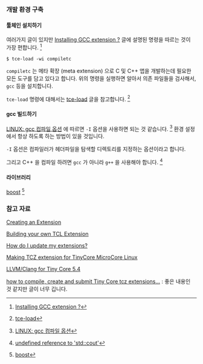 ### 개발 환경 구축

#### 툴체인 설치하기

여러가지 글이 있지만 [Installing GCC extension ?](http://forum.tinycorelinux.net/index.php?topic=8950.0) 글에 설명된 명령을 따르는 것이 가장 편합니다. [^forum-8950]

```
$ tce-load -wi compiletc
```

`compiletc` 는 메타 확장 (meta extension) 으로 C 및 C++ 앱을 개발하는데 필요한 모든 도구를 담고 있다고 합니다. 위의 명령을 실행하면 알아서 의존 파일들을 검사해서, `gcc` 등을 설치합니다.

`tce-load` 명령에 대해서는 [tce-load](http://wiki.tinycorelinux.net/wiki:tce-load) 글을 참고합니다. [^wiki-tce-load]

#### gcc 빌드하기 

[LINUX: gcc 컴파일 옵션](http://egloos.zum.com/sunnmoon/v/1825047) 에 따르면 `-I` 옵션을 사용하면 되는 것 같습니다. [^egloos-1825047] 환경 설정에서 항상 하도록 하는 방법이 있을 것입니다.

`-I` 옵션은 컴파일러가 헤더파일을 탐색할 디렉토리를 지정하는 옵션이라고 합니다.

그리고 C++ 을 컴파일 하려면 `gcc` 가 아니라 `g++` 을 사용해야 합니다. [^stackoverflow-28236870]

#### 라이브러리

[boost](http://forum.tinycorelinux.net/index.php?topic=6298.0) 
[^forum-6298]

### 참고 자료

[^forum-8950]: [Installing GCC extension ?](http://forum.tinycorelinux.net/index.php?topic=8950.0)

[^wiki-tce-load]: [tce-load](http://wiki.tinycorelinux.net/wiki:tce-load)

[^egloos-1825047]: [LINUX: gcc 컴파일 옵션](http://egloos.zum.com/sunnmoon/v/1825047)

[^stackoverflow-28236870]: [undefined reference to 'std::cout'](http://stackoverflow.com/questions/28236870/undefined-reference-to-stdcout)

[^forum-6298]: [boost](http://forum.tinycorelinux.net/index.php?topic=6298.0)

[Creating an Extension](http://wiki.tinycorelinux.net/wiki:creating_extensions)

[Building your own TCL Extension](https://github.com/puppetlabs/Razor-Microkernel/wiki/Building-your-own-TCL-Extension)

[How do I update my extensions?](http://tinycorelinux.net/faq.html#update)

[Making TCZ extension for TinyCore MicroCore Linux](https://www.youtube.com/watch?v=yRm-YRuLFio)

[LLVM/Clang for Tiny Core 5.4](http://forum.tinycorelinux.net/index.php?topic=18569.0)

[how to compile, create and submit Tiny Core tcz extensions...](http://forum.tinycorelinux.net/index.php?topic=18682.0) : 좋은 내용인 것 같지만 글이 너무 깁니다.
